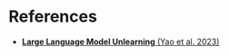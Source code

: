 # References

- [**Large Language Model Unlearning** (Yao et al. 2023)](https://arxiv.org/pdf/2310.10683v1.pdf)